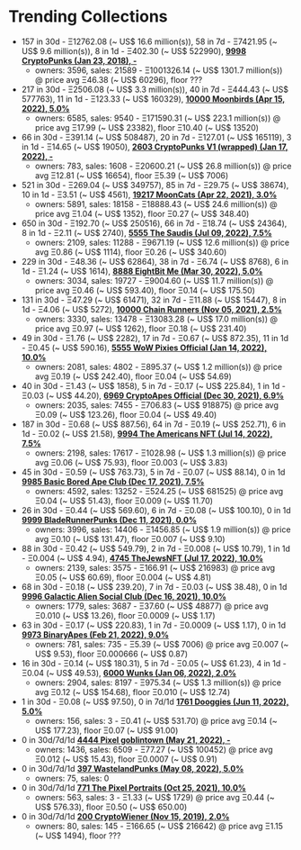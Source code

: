 # Trending Collections

-  157 in 30d - Ξ12762.08 (~ US$ 16.6 million(s)), 58 in 7d - Ξ7421.95 (~ US$ 9.6 million(s)), 8 in 1d - Ξ402.30 (~ US$ 522990), **[9998 CryptoPunks (Jan 23, 2018), -](https://opensea.io/collection/cryptopunks)**
   - owners: 3596,   sales:  21589   -  Ξ1001326.14 (~ US$ 1301.7 million(s)) @    price avg Ξ46.38 (~ US$ 60296),   floor ???
-  217 in 30d - Ξ2506.08 (~ US$ 3.3 million(s)), 40 in 7d - Ξ444.43 (~ US$ 577763), 11 in 1d - Ξ123.33 (~ US$ 160329), **[10000 Moonbirds (Apr 15, 2022), 5.0%](https://opensea.io/collection/proof-moonbirds)**
   - owners: 6585,   sales:  9540   -  Ξ171590.31 (~ US$ 223.1 million(s)) @    price avg Ξ17.99 (~ US$ 23382),   floor Ξ10.40 (~ US$ 13520)
-  66 in 30d - Ξ391.14 (~ US$ 508487), 20 in 7d - Ξ127.01 (~ US$ 165119), 3 in 1d - Ξ14.65 (~ US$ 19050), **[2603 CryptoPunks V1 (wrapped) (Jan 17, 2022), -](https://opensea.io/collection/official-v1-punks)**
   - owners: 783,   sales:  1608   -  Ξ20600.21 (~ US$ 26.8 million(s)) @    price avg Ξ12.81 (~ US$ 16654),   floor Ξ5.39 (~ US$ 7006)
-  521 in 30d - Ξ269.04 (~ US$ 349757), 85 in 7d - Ξ29.75 (~ US$ 38674), 10 in 1d - Ξ3.51 (~ US$ 4561), **[19217 MoonCats (Apr 22, 2021), 3.0%](https://opensea.io/collection/acclimatedmooncats)**
   - owners: 5891,   sales:  18158   -  Ξ18888.43 (~ US$ 24.6 million(s)) @    price avg Ξ1.04 (~ US$ 1352),   floor Ξ0.27 (~ US$ 348.40)
-  650 in 30d - Ξ192.70 (~ US$ 250516), 66 in 7d - Ξ18.74 (~ US$ 24364), 8 in 1d - Ξ2.11 (~ US$ 2740), **[5555 The Saudis (Jul 09, 2022), 7.5%](https://opensea.io/collection/thesaudis)**
   - owners: 2109,   sales:  11288   -  Ξ9671.19 (~ US$ 12.6 million(s)) @    price avg Ξ0.86 (~ US$ 1114),   floor Ξ0.26 (~ US$ 340.60)
-  229 in 30d - Ξ48.36 (~ US$ 62864), 38 in 7d - Ξ6.74 (~ US$ 8768), 6 in 1d - Ξ1.24 (~ US$ 1614), **[8888 EightBit Me (Mar 30, 2022), 5.0%](https://opensea.io/collection/eightbitme)**
   - owners: 3034,   sales:  19727   -  Ξ9004.60 (~ US$ 11.7 million(s)) @    price avg Ξ0.46 (~ US$ 593.40),   floor Ξ0.14 (~ US$ 175.50)
-  131 in 30d - Ξ47.29 (~ US$ 61471), 32 in 7d - Ξ11.88 (~ US$ 15447), 8 in 1d - Ξ4.06 (~ US$ 5272), **[10000 Chain Runners (Nov 05, 2021), 2.5%](https://opensea.io/collection/chain-runners-nft)**
   - owners: 3330,   sales:  13478   -  Ξ13083.28 (~ US$ 17.0 million(s)) @    price avg Ξ0.97 (~ US$ 1262),   floor Ξ0.18 (~ US$ 231.40)
-  49 in 30d - Ξ1.76 (~ US$ 2282), 17 in 7d - Ξ0.67 (~ US$ 872.35), 11 in 1d - Ξ0.45 (~ US$ 590.16), **[5555 WoW Pixies Official (Jan 14, 2022), 10.0%](https://opensea.io/collection/wow-pixies-v2)**
   - owners: 2081,   sales:  4802   -  Ξ895.37 (~ US$ 1.2 million(s)) @    price avg Ξ0.19 (~ US$ 242.40),   floor Ξ0.04 (~ US$ 54.69)
-  40 in 30d - Ξ1.43 (~ US$ 1858), 5 in 7d - Ξ0.17 (~ US$ 225.84), 1 in 1d - Ξ0.03 (~ US$ 44.20), **[6969 CryptoApes Official (Dec 30, 2021), 6.9%](https://opensea.io/collection/cryptoapes-official)**
   - owners: 2035,   sales:  7455   -  Ξ706.83 (~ US$ 918875) @    price avg Ξ0.09 (~ US$ 123.26),   floor Ξ0.04 (~ US$ 49.40)
-  187 in 30d - Ξ0.68 (~ US$ 887.56), 64 in 7d - Ξ0.19 (~ US$ 252.71), 6 in 1d - Ξ0.02 (~ US$ 21.58), **[9994 The Americans NFT (Jul 14, 2022), 7.5%](https://opensea.io/collection/the-americans-nft)**
   - owners: 2198,   sales:  17617   -  Ξ1028.98 (~ US$ 1.3 million(s)) @    price avg Ξ0.06 (~ US$ 75.93),   floor Ξ0.003 (~ US$ 3.83)
-  45 in 30d - Ξ0.59 (~ US$ 763.73), 5 in 7d - Ξ0.07 (~ US$ 88.14), 0 in 1d  **[9985 Basic Bored Ape Club (Dec 17, 2021), 7.5%](https://opensea.io/collection/basicboredapeclub)**
   - owners: 4592,   sales:  13252   -  Ξ524.25 (~ US$ 681525) @    price avg Ξ0.04 (~ US$ 51.43),   floor Ξ0.009 (~ US$ 11.70)
-  26 in 30d - Ξ0.44 (~ US$ 569.60), 6 in 7d - Ξ0.08 (~ US$ 100.10), 0 in 1d  **[9999 BladeRunnerPunks (Dec 11, 2021), 0.0%](https://opensea.io/collection/bladerunner-punks)**
   - owners: 3996,   sales:  14406   -  Ξ1456.85 (~ US$ 1.9 million(s)) @    price avg Ξ0.10 (~ US$ 131.47),   floor Ξ0.007 (~ US$ 9.10)
-  88 in 30d - Ξ0.42 (~ US$ 549.79), 2 in 7d - Ξ0.008 (~ US$ 10.79), 1 in 1d - Ξ0.004 (~ US$ 4.94), **[4745 TheJewsNFT (Jul 17, 2022), 10.0%](https://opensea.io/collection/thejews-nft)**
   - owners: 2139,   sales:  3575   -  Ξ166.91 (~ US$ 216983) @    price avg Ξ0.05 (~ US$ 60.69),   floor Ξ0.004 (~ US$ 4.81)
-  68 in 30d - Ξ0.18 (~ US$ 239.20), 7 in 7d - Ξ0.03 (~ US$ 38.48), 0 in 1d  **[9996 Galactic Alien Social Club (Dec 16, 2021), 10.0%](https://opensea.io/collection/galacticaliensocialclub)**
   - owners: 1779,   sales:  3687   -  Ξ37.60 (~ US$ 48877) @    price avg Ξ0.010 (~ US$ 13.26),   floor Ξ0.0009 (~ US$ 1.17)
-  63 in 30d - Ξ0.17 (~ US$ 220.83), 1 in 7d - Ξ0.0009 (~ US$ 1.17), 0 in 1d  **[9973 BinaryApes (Feb 21, 2022), 9.0%](https://opensea.io/collection/binaryapes)**
   - owners: 781,   sales:  735   -  Ξ5.39 (~ US$ 7006) @    price avg Ξ0.007 (~ US$ 9.53),   floor Ξ0.000666 (~ US$ 0.87)
-  16 in 30d - Ξ0.14 (~ US$ 180.31), 5 in 7d - Ξ0.05 (~ US$ 61.23), 4 in 1d - Ξ0.04 (~ US$ 49.53), **[6000 Wunks (Jan 06, 2022), 2.0%](https://opensea.io/collection/wunks)**
   - owners: 2904,   sales:  8197   -  Ξ975.34 (~ US$ 1.3 million(s)) @    price avg Ξ0.12 (~ US$ 154.68),   floor Ξ0.010 (~ US$ 12.74)
-  1 in 30d - Ξ0.08 (~ US$ 97.50), 0 in 7d/1d  **[1761 Dooggies (Jun 11, 2022), 5.0%](https://opensea.io/collection/dooggies)**
   - owners: 156,   sales:  3   -  Ξ0.41 (~ US$ 531.70) @    price avg Ξ0.14 (~ US$ 177.23),   floor Ξ0.07 (~ US$ 91.00)
-  0 in 30d/7d/1d  **[4444 Pixel goblintown (May 21, 2022), -](https://opensea.io/collection/pixel-goblintown)**
   - owners: 1436,   sales:  6509   -  Ξ77.27 (~ US$ 100452) @    price avg Ξ0.012 (~ US$ 15.43),   floor Ξ0.0007 (~ US$ 0.91)
-  0 in 30d/7d/1d  **[397 WastelandPunks (May 08, 2022), 5.0%](https://opensea.io/collection/wastelandpunks)**
   - owners: 75,   sales: 0
-  0 in 30d/7d/1d  **[771 The Pixel Portraits (Oct 25, 2021), 10.0%](https://opensea.io/collection/the-pixel-portraits)**
   - owners: 563,   sales:  3   -  Ξ1.33 (~ US$ 1729) @    price avg Ξ0.44 (~ US$ 576.33),   floor Ξ0.50 (~ US$ 650.00)
-  0 in 30d/7d/1d  **[200 CryptoWiener (Nov 15, 2019), 2.0%](https://opensea.io/collection/cryptowiener-4)**
   - owners: 80,   sales:  145   -  Ξ166.65 (~ US$ 216642) @    price avg Ξ1.15 (~ US$ 1494),   floor ???
